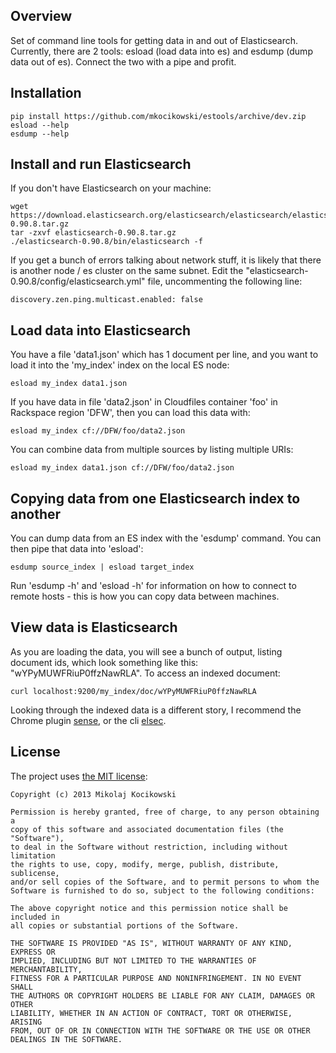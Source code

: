 Overview
--------
Set of command line tools for getting data in and out of Elasticsearch.
Currently, there are 2 tools: esload (load data into es) and esdump (dump data
out of es). Connect the two with a pipe and profit. 

Installation
------------

    pip install https://github.com/mkocikowski/estools/archive/dev.zip
    esload --help
    esdump --help

Install and run  Elasticsearch
------------------------------

If you don't have Elasticsearch on your machine: 

    wget https://download.elasticsearch.org/elasticsearch/elasticsearch/elasticsearch-0.90.8.tar.gz
    tar -zxvf elasticsearch-0.90.8.tar.gz
    ./elasticsearch-0.90.8/bin/elasticsearch -f

If you get a bunch of errors talking about network stuff, it is likely that
there is another node / es cluster on the same subnet. Edit the
"elasticsearch-0.90.8/config/elasticsearch.yml" file, uncommenting the
following line: 

    discovery.zen.ping.multicast.enabled: false

Load data into Elasticsearch
----------------------------

You have a file 'data1.json' which has 1 document per line, and you want to
load it into the 'my_index' index on the local ES node:

    esload my_index data1.json

If you have data in file 'data2.json' in Cloudfiles container 'foo' in
Rackspace region 'DFW', then you can load this data with: 

    esload my_index cf://DFW/foo/data2.json

You can combine data from multiple sources by listing multiple URIs: 

    esload my_index data1.json cf://DFW/foo/data2.json

Copying data from one Elasticsearch index to another
----------------------------------------------------
You can dump data from an ES index with the 'esdump' command. You can then
pipe that data into 'esload': 

    esdump source_index | esload target_index

Run 'esdump -h' and 'esload -h' for information on how to connect to remote
hosts - this is how you can copy data between machines.

View data is Elasticsearch
--------------------------

As you are loading the data, you will see a bunch of output, listing document
ids, which look something like this: "wYPyMUWFRiuP0ffzNawRLA". To access an
indexed document: 

    curl localhost:9200/my_index/doc/wYPyMUWFRiuP0ffzNawRLA

Looking through the indexed data is a different story, I recommend the Chrome
plugin [sense](https://github.com/bleskes/sense), or the cli
[elsec](https://github.com/mkocikowski/elsec).


License
-------

The project uses [the MIT license](http://opensource.org/licenses/MIT):

    Copyright (c) 2013 Mikolaj Kocikowski
    
    Permission is hereby granted, free of charge, to any person obtaining a
    copy of this software and associated documentation files (the "Software"),
    to deal in the Software without restriction, including without limitation
    the rights to use, copy, modify, merge, publish, distribute, sublicense,
    and/or sell copies of the Software, and to permit persons to whom the
    Software is furnished to do so, subject to the following conditions:
    
    The above copyright notice and this permission notice shall be included in
    all copies or substantial portions of the Software.
    
    THE SOFTWARE IS PROVIDED "AS IS", WITHOUT WARRANTY OF ANY KIND, EXPRESS OR
    IMPLIED, INCLUDING BUT NOT LIMITED TO THE WARRANTIES OF MERCHANTABILITY,
    FITNESS FOR A PARTICULAR PURPOSE AND NONINFRINGEMENT. IN NO EVENT SHALL
    THE AUTHORS OR COPYRIGHT HOLDERS BE LIABLE FOR ANY CLAIM, DAMAGES OR OTHER
    LIABILITY, WHETHER IN AN ACTION OF CONTRACT, TORT OR OTHERWISE, ARISING
    FROM, OUT OF OR IN CONNECTION WITH THE SOFTWARE OR THE USE OR OTHER
    DEALINGS IN THE SOFTWARE.
    
